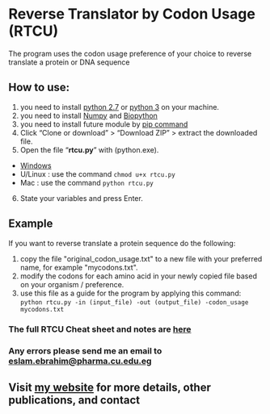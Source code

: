 # Reverse Translator by Codon Usage (RTCU)
 The program uses the codon usage preference of your choice to reverse translate a protein or DNA sequence

## How to use:
1.	you need to install [python 2.7](https://www.python.org/downloads/) or [python 3](https://www.python.org/downloads/) on your machine.
2. you need to install [Numpy](https://pypi.python.org/pypi/numpy) and [Biopython](http://biopython.org/wiki/Download)
3. you need to install future module by [pip command](https://docs.python.org/3/installing/)
4.	Click “Clone or download” > “Download ZIP” > extract the downloaded file.
5.	Open the file “**rtcu.py**” with (python.exe).
  * [Windows](http://stackoverflow.com/a/1527012/7414020)
  * U/Linux : use the command `chmod u+x rtcu.py`
  * Mac : use the command `python rtcu.py`
6.	State your variables and press Enter.

## Example

If you want to reverse translate a protein sequence do the following:
1. copy the file "original_codon_usage.txt" to a new file with your preferred name, for example "mycodons.txt".
2. modify the codons for each amino acid in your newly copied file based on your organism / preference.
3. use this file as a guide for the program by applying this command:  
`python rtcu.py -in (input_file) -out (output_file) -codon_usage mycodons.txt`

### **The full RTCU Cheat sheet and notes are [here](https://github.com/Eslam-Samir-Ragab/RTCU/blob/master/additional/RTCU%20Cheat%20sheet.pdf)**


### Any errors please send me an email to <eslam.ebrahim@pharma.cu.edu.eg>
## Visit [my website](https://sites.google.com/pharma.cu.edu.eg/eslam-ibrahim/) for more details, other publications, and contact
